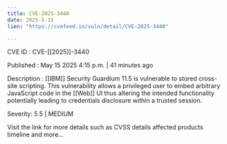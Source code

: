 ```yaml
---
title: CVE-2025-3440
date: 2025-5-15
lien: "https://cvefeed.io/vuln/detail/CVE-2025-3440"

---
```


CVE ID : CVE-[[2025]]-3440

Published :  May 15
2025
4:15 p.m. | 41 minutes ago

Description : [[IBM]] Security Guardium 11.5 is vulnerable to stored cross-site scripting. This vulnerability allows a privileged user to embed arbitrary JavaScript code in the [[Web]] UI thus altering the intended functionality potentially leading to credentials disclosure within a trusted session.

Severity: 5.5 | MEDIUM

Visit the link for more details
such as CVSS details
affected products
timeline
and more...
